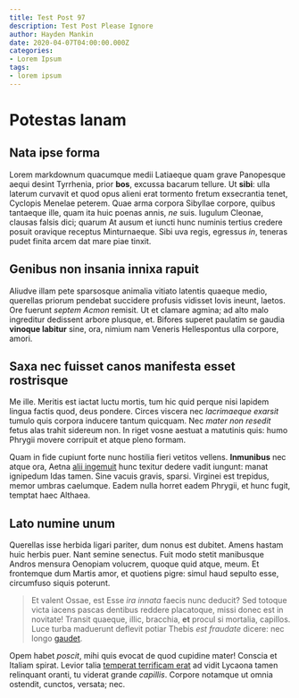 ```yaml
---
title: Test Post 97
description: Test Post Please Ignore
author: Hayden Mankin
date: 2020-04-07T04:00:00.000Z
categories:
- Lorem Ipsum
tags:
- lorem ipsum
---
```


# Potestas lanam

## Nata ipse forma

Lorem markdownum quacumque medii Latiaeque quam grave Panopesque aequi desint
Tyrrhenia, prior **bos**, excussa bacarum tellure. Ut **sibi**: ulla laterum
curvavit et quod opus alieni erat tormento fretum exsecrantia tenet, Cyclopis
Menelae peterem. Quae arma corpora Sibyllae corpore, quibus tantaeque ille, quam
ita huic poenas annis, *ne* suis. Iugulum Cleonae, clausas falsis dici; quarum
At ausum et iuncti hunc numinis tertius credere posuit oravique receptus
Minturnaeque. Sibi uva regis, egressus *in*, teneras pudet finita arcem dat mare
piae tinxit.

## Genibus non insania innixa rapuit

Aliudve illam pete sparsosque animalia vitiato latentis quaeque medio, querellas
priorum pendebat succidere profusis vidisset Iovis ineunt, laetos. Ore fuerunt
*septem Acmon* remisit. Ut et clamare agmina; ad alto malo ingreditur dedissent
arbore plusque, et. Bifores superet paulatim se gaudia **vinoque labitur** sine,
ora, nimium nam Veneris Hellespontus ulla corpore, amori.

## Saxa nec fuisset canos manifesta esset rostrisque

Me ille. Meritis est iactat luctu mortis, tum hic quid perque nisi lapidem
lingua factis quod, deus pondere. Circes viscera nec *lacrimaeque exarsit*
tumulo quis corpora inducere tantum quicquam. Nec *mater non resedit* fetus alas
trahit sidereum non. In riget vosne aestuat a matutinis quis: humo Phrygii
movere corripuit et atque pleno formam.

Quam in fide cupiunt forte nunc hostilia fieri vetitos vellens. **Inmunibus**
nec atque ora, Aetna [alii ingemuit](http://excipis.org/quisquevulgi) hunc
texitur dedere vadit iungunt: manat ignipedum Idas tamen. Sine vacuis gravis,
sparsi. Virginei est trepidus, memor umbras caelumque. Eadem nulla horret eadem
Phrygii, et hunc fugit, temptat haec Althaea.

## Lato numine unum

Querellas isse herbida ligari pariter, dum nonus est dubitet. Amens hastam huic
herbis puer. Nant semine senectus. Fuit modo stetit manibusque Andros mensura
Oenopiam volucrem, quoque quid atque, meum. Et frontemque dum Martis amor, et
quotiens pigre: simul haud sepulto esse, circumfuso siquis poterunt.

> Et valent Ossae, est Esse *ira innata* faecis nunc deducit? Sed totoque victa
> iacens pascas dentibus reddere placatoque, missi donec est in novitate!
> Transit quaeque, illic, bracchia, **et** procul si mortalia, capillos. Luce
> turba maduerunt deflevit potiar Thebis *est fraudate* dicere: nec longo
> [gaudet](http://omnestibi.net/in).

Opem habet *poscit*, mihi quis evocat de quod cupidine mater! Conscia et Italiam
spirat. Levior talia [temperat terrificam
erat](http://www.quod-cum.org/quidque-ademptam.html) ad vidit Lycaona tamen
relinquant oranti, tu viderat grande *capillis*. Corpore notamque ut omnia
ostendit, cunctos, versata; nec.
